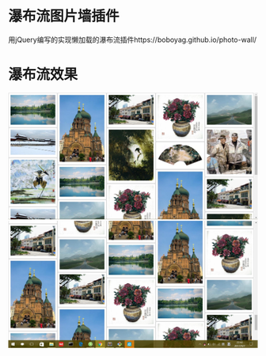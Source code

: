 # 瀑布流图片墙插件
用jQuery编写的实现懒加载的瀑布流插件https://boboyag.github.io/photo-wall/
# 瀑布流效果
![image text](https://github.com/Boboyag/photo-wall/blob/master/img/1.jpg)
![image text](https://github.com/Boboyag/photo-wall/blob/master/img/2.jpg)
